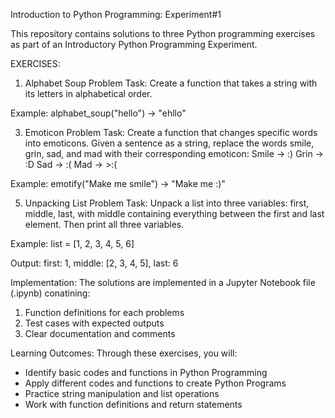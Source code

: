 Introduction to Python Programming: Experiment#1

This repository contains solutions to three Python programming exercises as part of an Introductory Python Programming Experiment.

EXERCISES:
1) Alphabet Soup Problem
Task: Create a function that takes a string with its letters in alphabetical order.

Example: alphabet_soup("hello") -> "ehllo"

3) Emoticon Problem
Task: Create a function that changes specific words into emoticons. Given a sentence as a string, replace the words smile, grin, sad, and mad with their corresponding emoticon:
Smile -> :)
Grin -> :D
Sad -> :(
Mad -> >:(

Example: emotify("Make me smile") -> "Make me :)"

5) Unpacking List Problem
Task: Unpack a list into three variables: first, middle, last, with middle containing everything between the first and last element. Then print all three variables.

Example: list = [1, 2, 3, 4, 5, 6]

Output: first: 1, middle: [2, 3, 4, 5], last: 6

Implementation:
The solutions are implemented in a Jupyter Notebook file (.ipynb) conatining:
1) Function definitions for each problems
2) Test cases with expected outputs
3) Clear documentation and comments

Learning Outcomes:
Through these exercises, you will:
- Identify basic codes and functions in Python Programming
- Apply different codes and functions to create Python Programs
- Practice string manipulation and list operations
- Work with function definitions and return statements

